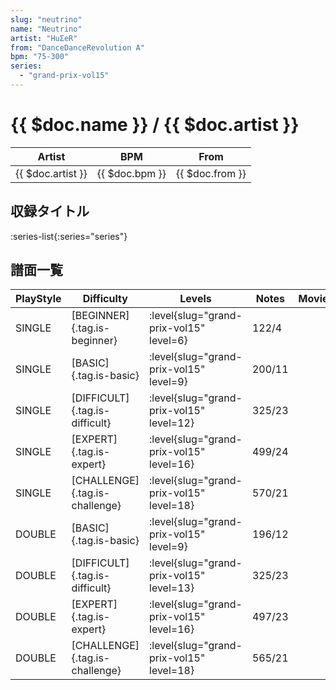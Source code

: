 ```yaml
---
slug: "neutrino"
name: "Neutrino"
artist: "HuΣeR"
from: "DanceDanceRevolution A"
bpm: "75-300"
series:
  - "grand-prix-vol15"
---
```


# {{ $doc.name }} / {{ $doc.artist }}

|Artist|BPM|From|
|------|---|----|
|{{ $doc.artist }}|{{ $doc.bpm }}|{{ $doc.from }}|

## 収録タイトル

:series-list{:series="series"}

## 譜面一覧

|PlayStyle|Difficulty|Levels|Notes|Movie|
|---------|----------|------|-----|-----|
|SINGLE|[BEGINNER]{.tag.is-beginner}|<div class="field is-grouped is-grouped-multiline"> :level{slug="grand-prix-vol15" level=6}</div>|122/4||
|SINGLE|[BASIC]{.tag.is-basic}|<div class="field is-grouped is-grouped-multiline"> :level{slug="grand-prix-vol15" level=9}</div>|200/11||
|SINGLE|[DIFFICULT]{.tag.is-difficult}|<div class="field is-grouped is-grouped-multiline"> :level{slug="grand-prix-vol15" level=12}</div>|325/23||
|SINGLE|[EXPERT]{.tag.is-expert}|<div class="field is-grouped is-grouped-multiline"> :level{slug="grand-prix-vol15" level=16}</div>|499/24||
|SINGLE|[CHALLENGE]{.tag.is-challenge}|<div class="field is-grouped is-grouped-multiline"> :level{slug="grand-prix-vol15" level=18}</div>|570/21||
|DOUBLE|[BASIC]{.tag.is-basic}|<div class="field is-grouped is-grouped-multiline"> :level{slug="grand-prix-vol15" level=9}</div>|196/12||
|DOUBLE|[DIFFICULT]{.tag.is-difficult}|<div class="field is-grouped is-grouped-multiline"> :level{slug="grand-prix-vol15" level=13}</div>|325/23||
|DOUBLE|[EXPERT]{.tag.is-expert}|<div class="field is-grouped is-grouped-multiline"> :level{slug="grand-prix-vol15" level=16}</div>|497/23||
|DOUBLE|[CHALLENGE]{.tag.is-challenge}|<div class="field is-grouped is-grouped-multiline"> :level{slug="grand-prix-vol15" level=18}</div>|565/21||
